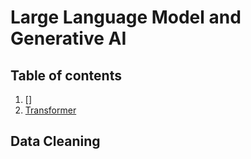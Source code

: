 

# Large Language Model and Generative AI

## Table of contents
1. []
2. [Transformer](#Transformer)

## Data Cleaning <a name="DataCleaning"></a>

<!--stackedit_data:
eyJoaXN0b3J5IjpbMTgzMDkwMzM5XX0=
-->